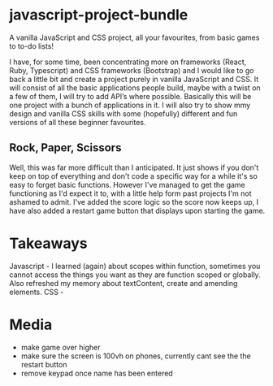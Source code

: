 # javascript-project-bundle

A vanilla JavaScript and CSS project, all your favourites, from basic games to to-do lists!

I have, for some time, been concentrating more on frameworks (React, Ruby, Typescript) and CSS frameworks (Bootstrap) and I would like to go back a little bit and create a project purely in vanilla JavaScript and CSS. It will consist of all the basic applications people build, maybe with a twist on a few of them, I will try to add API’s where possible. Basically this will be one project with a bunch of applications in it. I will also try to show mmy design and vanilla CSS skills with some (hopefully) different and fun versions of all these beginner favourites.

## Rock, Paper, Scissors

Well, this was far more difficult than I anticipated. It just shows if you don't keep on top of everything and don't code a specific way for a while it's so easy to forget basic functions. However I've managed to get the game functioning as I'd expect it to, with a little help form past projects I'm not ashamed to admit. I've added the score logic so the score now keeps up, I have also added a restart game button that displays upon starting the game.

# Takeaways

Javascript - I learned (again) about scopes within function, sometimes you cannot access the things you want as they are function scoped or globally. Also refreshed my memory about textContent, create and amending elements.
CSS -

<!-- TODO -->

# Media

- make game over higher
- make sure the screen is 100vh on phones, currently cant see the the restart button
- remove keypad once name has been entered
